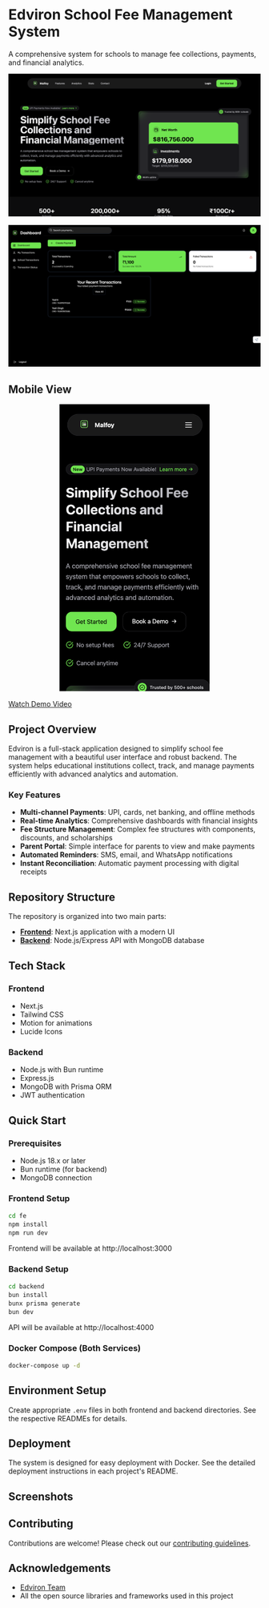 # Edviron School Fee Management System

A comprehensive system for schools to manage fee collections, payments, and financial analytics.

<p align="center">
  <img src="docs/assets/Desktop_view.png" alt="Edviron Mobile View" width="600"/>
</p>


<p align="center">
  <img src="docs/assets/Dashboard.png" alt="Edviron Mobile View" width="600"/>
</p>


## Mobile View

<p align="center">
  <img src="docs/assets/mobile_view.png" alt="Edviron Mobile View" width="300"/>
</p>


[Watch Demo Video](https://drive.google.com/file/d/1YIGTznCTZk4CVkcLRADq8sK1DrNag82w/view?usp=sharing)

## Project Overview

Edviron is a full-stack application designed to simplify school fee management with a beautiful user interface and robust backend. The system helps educational institutions collect, track, and manage payments efficiently with advanced analytics and automation.

### Key Features

- **Multi-channel Payments**: UPI, cards, net banking, and offline methods
- **Real-time Analytics**: Comprehensive dashboards with financial insights
- **Fee Structure Management**: Complex fee structures with components, discounts, and scholarships
- **Parent Portal**: Simple interface for parents to view and make payments
- **Automated Reminders**: SMS, email, and WhatsApp notifications
- **Instant Reconciliation**: Automatic payment processing with digital receipts

## Repository Structure

The repository is organized into two main parts:

- [**Frontend**](./fe/README.md): Next.js application with a modern UI
- [**Backend**](./backend/README.md): Node.js/Express API with MongoDB database

## Tech Stack

### Frontend
- Next.js
- Tailwind CSS
- Motion for animations
- Lucide Icons

### Backend
- Node.js with Bun runtime
- Express.js
- MongoDB with Prisma ORM
- JWT authentication

## Quick Start

### Prerequisites
- Node.js 18.x or later
- Bun runtime (for backend)
- MongoDB connection

### Frontend Setup
```bash
cd fe
npm install
npm run dev
```
Frontend will be available at http://localhost:3000

### Backend Setup
```bash
cd backend
bun install
bunx prisma generate
bun dev
```
API will be available at http://localhost:4000

### Docker Compose (Both Services)
```bash
docker-compose up -d
```

## Environment Setup

Create appropriate `.env` files in both frontend and backend directories. See the respective READMEs for details.

## Deployment

The system is designed for easy deployment with Docker. See the detailed deployment instructions in each project's README.

## Screenshots


## Contributing

Contributions are welcome! Please check out our [contributing guidelines](CONTRIBUTING.md).


## Acknowledgements

- [Edviron Team](https://edviron.itsyash.space)
- All the open source libraries and frameworks used in this project 